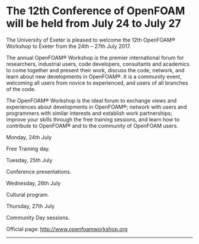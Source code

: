 The 12th Conference of OpenFOAM will be held from July 24 to July 27
=================
The University of Exeter is pleased to welcome the 12th OpenFOAM® Workshop to Exeter from the 24th – 27th July 2017.

The annual OpenFOAM® Workshop is the premier international forum for researchers, industrial users, code developers, consultants and academics to come together and present their work, discuss the code, network, and learn about new developments in OpenFOAM®. It is a community event, welcoming all users from novice to experienced, and users of all branches of the code.

The OpenFOAM® Workshop is the ideal forum to exchange views and experiences about developments in OpenFOAM®; network with users and programmers with similar interests and establish work partnerships; improve your skills through the free training sessions, and learn how to contribute to OpenFOAM® and to the community of OpenFOAM users.

Monday, 24th July

Free Training day.

Tuesday, 25th July

Conference presentations.

Wednesday, 26th July

Cultural program.

Thursday, 27th July

Community Day sessions.

Official page: http://www.openfoamworkshop.org


______________________________________________________________________________________________________________________




